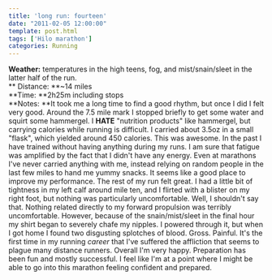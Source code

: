 ```yaml
---
title: 'long run: fourteen'
date: "2011-02-05 12:00:00"
template: post.html
tags: ['Hilo marathon']
categories: Running
---
```


**Weather:** temperatures in the high teens, fog, and mist/snain/sleet in the latter half of the run.  
** Distance: **~14 miles   
**Time: **2h25m including stops   
**Notes: **It took me a long time to find a good rhythm, but once I did I felt very good. Around the 7.5 mile mark I stopped briefly to get some water and squirt some hammergel. I **HATE** "nutrition products" like hammergel, but carrying calories while running is difficult. I carried about 3.5oz in a small "flask", which yielded around 450 calories. This was awesome. In the past I have trained without having anything during my runs. I am sure that fatigue was amplified by the fact that I didn't have any energy. Even at marathons I've never carried anything with me, instead relying on random people in the last few miles to hand me yummy snacks. It seems like a good place to improve my performance. The rest of my run felt great. I had a little bit of tightness in my left calf around mile ten, and I flirted with a blister on my right foot, but nothing was particularly uncomfortable. Well, I shouldn't say that. Nothing related directly to my forward propulsion was terribly uncomfortable. However, because of the snain/mist/sleet in the final hour my shirt began to severely chafe my nipples. I powered through it, but when I got home I found two disgusting splotches of blood. Gross. Painful. It's the first time in my running *career* that I've suffered the affliction that seems to plague many distance runners. Overall I'm very happy. Preparation has been fun and mostly successful. I feel like I'm at a point where I might be able to go into this marathon feeling confident and prepared.